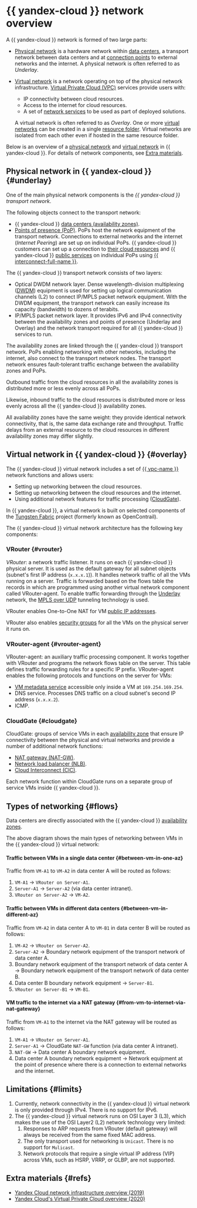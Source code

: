 # {{ yandex-cloud }} network overview

A {{ yandex-cloud }} network is formed of two large parts:

* [Physical network](#underlay) is a hardware network within [data centers](../../overview/concepts/geo-scope.md), a transport network between data centers and at [connection points](../../interconnect/concepts/pops.md) to external networks and the internet. A physical network is often referred to as *Underlay*.
* [Virtual network](#overlay) is a network operating on top of the physical network infrastructure. [Virtual Private Cloud (VPC)](../../vpc/concepts/) services provide users with:
   * IP connectivity between cloud resources.
   * Access to the internet for cloud resources.
   * A set of [network services](../../vpc/concepts/) to be used as part of deployed solutions.

   A virtual network is often referred to as *Overlay*. One or more [virtual networks](../../vpc/concepts/network.md) can be created in a single [resource folder](../../resource-manager/concepts/resources-hierarchy.md#folder). Virtual networks are isolated from each other even if hosted in the same resource folder.

Below is an overview of a [physical network](#underlay) and [virtual network](#overlay) in {{ yandex-cloud }}. For details of network components, see [Extra materials](#refs).

## Physical network in {{ yandex-cloud }} {#underlay}

One of the main physical network components is the *{{ yandex-cloud }} transport network*.

The following objects connect to the transport network:

* {{ yandex-cloud }} [data centers (availability zones)](../../overview/concepts/geo-scope.md).
* [Points of presence (PoP)](../../interconnect/concepts/pops.md). PoPs host the network equipment of the transport network. Connections to external networks and the internet (*Internet Peering*) are set up on individual PoPs. {{ yandex-cloud }} customers can set up a connection to [their cloud resources](../../interconnect/concepts/priv-con.md) and {{ yandex-cloud }} [public services](../../interconnect/concepts/pub-con.md#svc-list) on individual PoPs using [{{ interconnect-full-name }}](../../interconnect/concepts/).

The {{ yandex-cloud }} transport network consists of two layers:

* Optical DWDM network layer. Dense wavelength-division multiplexing ([DWDM](https://en.wikipedia.org/wiki/Wavelength-division_multiplexing#DWDM_systems)) equipment is used for setting up logical communication channels (L2) to connect IP/MPLS packet network equipment. With the DWDM equipment, the transport network can easily increase its capacity (bandwidth) to dozens of terabits.
* IP/MPLS packet network layer. It provides IPv6 and IPv4 connectivity between the availability zones and points of presence (Underlay and Overlay) and the network transport required for all {{ yandex-cloud }} services to run.

The availability zones are linked through the {{ yandex-cloud }} transport network. PoPs enabling networking with other networks, including the internet, also connect to the transport network nodes. The transport network ensures fault-tolerant traffic exchange between the availability zones and PoPs.

Outbound traffic from the cloud resources in all the availability zones is distributed more or less evenly across all PoPs.

Likewise, inbound traffic to the cloud resources is distributed more or less evenly across all the {{ yandex-cloud }} availability zones.

All availability zones have the same weight: they provide identical network connectivity, that is, the same data exchange rate and throughput. Traffic delays from an external resource to the cloud resources in different availability zones may differ slightly.

## Virtual network in {{ yandex-cloud }} {#overlay}

The {{ yandex-cloud }} virtual network includes a set of [{{ vpc-name }}](../../vpc/concepts/) network functions and allows users:

* Setting up networking between the cloud resources.
* Setting up networking between the cloud resources and the internet.
* Using additional network features for traffic processing ([CloudGate](#cloudgate)).

In {{ yandex-cloud }}, a virtual network is built on selected components of the [Tungsten Fabric](https://github.com/tungstenfabric/opencontrails-docs) project (formerly known as OpenContrail).

The {{ yandex-cloud }} virtual network architecture has the following key components:

### VRouter {#vrouter}

*VRouter*: a network traffic listener. It runs on each {{ yandex-cloud }} physical server. It is used as the default gateway for all subnet objects (subnet's first IP address (`x.x.x.1`)). It handles network traffic of all the VMs running on a server. Traffic is forwarded based on the flows table the records in which are programmed using another virtual network component called VRouter-agent. To enable traffic forwarding through the [Underlay](#underlay) network, the [MPLS over UDP](https://datatracker.ietf.org/doc/html/rfc7510) tunneling technology is used.

VRouter enables One-to-One NAT for VM [public IP addresses](../../vpc/concepts/address.md#public-addresses).

VRouter also enables [security groups](../../vpc/concepts/security-groups.md) for all the VMs on the physical server it runs on.

### VRouter-agent {#vrouter-agent}

VRouter-agent: an auxiliary traffic processing component. It works together with VRouter and programs the network flows table on the server. This table defines traffic forwarding rules for a specific IP prefix. VRouter-agent enables the following protocols and functions on the server for VMs:

* [VM metadata service](../../compute/concepts/vm-metadata.md) accessible only inside a VM at `169.254.169.254`.
* DNS service. Processes DNS traffic on a cloud subnet's second IP address (`x.x.x.2`).
* ICMP.

### CloudGate {#cloudgate}

CloudGate: groups of service VMs in each [availability zone](../../overview/concepts/geo-scope.md) that ensure IP connectivity between the physical and virtual networks and provide a number of additional network functions:

* [NAT gateway (NAT-GW)](../../vpc/concepts/gateways.md).
* [Network load balancer (NLB)](../../network-load-balancer/concepts/).
* [Cloud Interconnect (CIC)](../../interconnect/concepts/).

Each network function within CloudGate runs on a separate group of service VMs inside {{ yandex-cloud }}.

## Types of networking {#flows}

Data centers are directly associated with the {{ yandex-cloud }} [availability zones](../../overview/concepts/geo-scope.md).

The above diagram shows the main types of networking between VMs in the {{ yandex-cloud }} virtual network:

#### Traffic between VMs in a single data center {#between-vm-in-one-az}

Traffic from `VM-A1` to `VM-A2` in data center A will be routed as follows:

1. `VM-A1` → `VRouter on Server-A1`.
1. `Server-A1` → `Server-A2` (via data center intranet).
1. `VRouter on Server-A2` → `VM-A2`.

#### Traffic between VMs in different data centers {#between-vm-in-different-az}

Traffic from `VM-A2` in data center A to `VM-B1` in data center B will be routed as follows:

1. `VM-A2` → `VRouter on Server-A2`.
1. `Server-A2` → Boundary network equipment of the transport network of data center A.
1. Boundary network equipment of the transport network of data center A → Boundary network equipment of the transport network of data center B.
1. Data center B boundary network equipment → `Server-B1`.
1. `VRouter on Server-B1` → `VM-B1`.

#### VM traffic to the internet via a NAT gateway {#from-vm-to-internet-via-nat-gateway}

Traffic from `VM-A1` to the internet via the NAT gateway will be routed as follows:

1. `VM-A1` → `VRouter on Server-A1`.
1. `Server-A1` → CloudGate `NAT-GW` function (via data center A intranet).
1. `NAT-GW` → Data center A boundary network equipment.
1. Data center A boundary network equipment → Network equipment at the point of presence where there is a connection to external networks and the internet.

## Limitations {#limits}

1. Currently, network connectivity in the {{ yandex-cloud }} virtual network is only provided through IPv4. There is no support for IPv6.
1. The {{ yandex-cloud }} virtual network runs on OSI Layer 3 (L3), which makes the use of the OSI Layer2 (L2) network technology very limited:
   1. Responses to ARP requests from VRouter (default gateway) will always be received from the same fixed MAC address.
   1. The only transport used for networking is `Unicast`. There is no support for `Mulicast`.
   1. Network protocols that require a single virtual IP address (VIP) across VMs, such as HSRP, VRRP, or GLBP, are not supported.

## Extra materials {#refs}

* [Yandex Cloud network infrastructure overview (2019)](https://habr.com/ru/companies/yandex/articles/437816/)
* [Yandex Cloud's Virtual Private Cloud overview (2020)](https://habr.com/ru/companies/yandex/articles/487694/)
